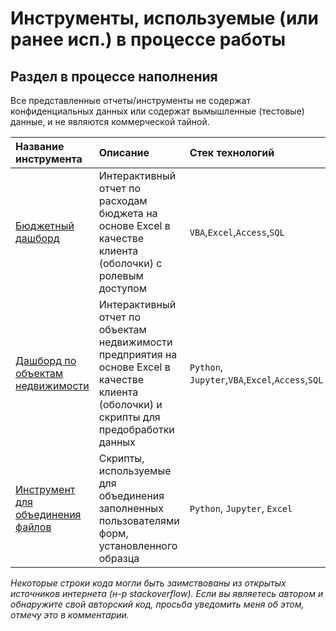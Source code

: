# Инструменты, используемые (или ранее исп.) в процессе работы
## Раздел в процессе наполнения
Все представленные отчеты/инструменты не содержат конфиденциальных данных или содержат вымышленные (тестовые) данные, и не являются коммерческой тайной.



| Название инструмента | Описание | Стек технологий | 
| :---------------------- | :---------------------- | :---------------------- |
| [Бюджетный дашборд](1_budget_dashboard) | Интерактивный отчет по расходам бюджета на основе Excel в качестве клиента (оболочки) с ролевым доступом | `VBA`,`Excel`,`Access`,`SQL` |
| [Дашборд по объектам недвижимости](2_real_estate_dashboard) | Интерактивный отчет по объектам недвижимости предприятия на основе Excel в качестве клиента (оболочки) и скрипты для предобработки данных | `Python`, `Jupyter`,`VBA`,`Excel`,`Access`,`SQL` |
| [Инструмент для объединения файлов](3_merge_files) | Скрипты, используемые для объединения заполненных пользователями форм, установленного образца | `Python`, `Jupyter`, `Excel` |

*Некоторые строки кода могли быть заимствованы из открытых источников интернета (н-р stackoverflow). Если вы являетесь автором и обнаружите свой авторский код, просьба уведомить меня об этом, отмечу это в комментарии.*




